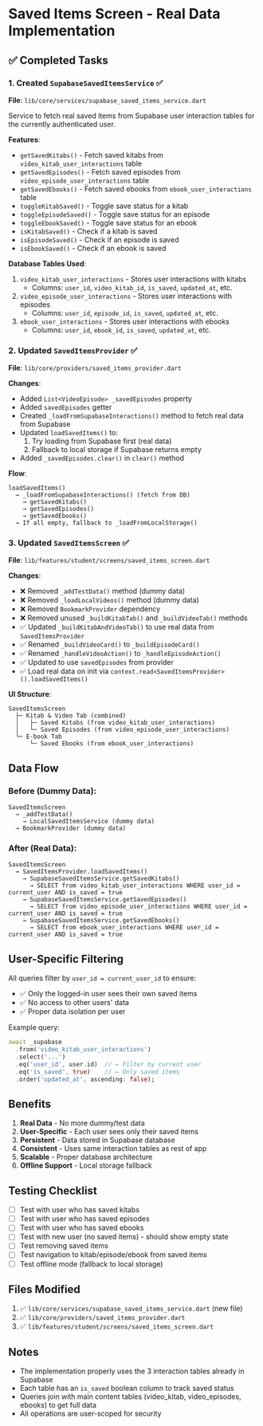 # Saved Items Screen - Real Data Implementation

## ✅ Completed Tasks

### 1. Created `SupabaseSavedItemsService` ✅
**File**: `lib/core/services/supabase_saved_items_service.dart`

Service to fetch real saved items from Supabase user interaction tables for the currently authenticated user.

**Features**:
- `getSavedKitabs()` - Fetch saved kitabs from `video_kitab_user_interactions` table
- `getSavedEpisodes()` - Fetch saved episodes from `video_episode_user_interactions` table
- `getSavedEbooks()` - Fetch saved ebooks from `ebook_user_interactions` table
- `toggleKitabSaved()` - Toggle save status for a kitab
- `toggleEpisodeSaved()` - Toggle save status for an episode
- `toggleEbookSaved()` - Toggle save status for an ebook
- `isKitabSaved()` - Check if a kitab is saved
- `isEpisodeSaved()` - Check if an episode is saved
- `isEbookSaved()` - Check if an ebook is saved

**Database Tables Used**:
1. `video_kitab_user_interactions` - Stores user interactions with kitabs
   - Columns: `user_id`, `video_kitab_id`, `is_saved`, `updated_at`, etc.
2. `video_episode_user_interactions` - Stores user interactions with episodes
   - Columns: `user_id`, `episode_id`, `is_saved`, `updated_at`, etc.
3. `ebook_user_interactions` - Stores user interactions with ebooks
   - Columns: `user_id`, `ebook_id`, `is_saved`, `updated_at`, etc.

### 2. Updated `SavedItemsProvider` ✅
**File**: `lib/core/providers/saved_items_provider.dart`

**Changes**:
- Added `List<VideoEpisode> _savedEpisodes` property
- Added `savedEpisodes` getter
- Created `_loadFromSupabaseInteractions()` method to fetch real data from Supabase
- Updated `loadSavedItems()` to:
  1. Try loading from Supabase first (real data)
  2. Fallback to local storage if Supabase returns empty
- Added `_savedEpisodes.clear()` in `clear()` method

**Flow**:
```
loadSavedItems()
  → _loadFromSupabaseInteractions() (fetch from DB)
    → getSavedKitabs()
    → getSavedEpisodes()
    → getSavedEbooks()
  → If all empty, fallback to _loadFromLocalStorage()
```

### 3. Updated `SavedItemsScreen` ✅
**File**: `lib/features/student/screens/saved_items_screen.dart`

**Changes**:
- ❌ Removed `_addTestData()` method (dummy data)
- ❌ Removed `_loadLocalVideos()` method (dummy data)
- ❌ Removed `BookmarkProvider` dependency
- ❌ Removed unused `_buildKitabTab()` and `_buildVideoTab()` methods
- ✅ Updated `_buildKitabAndVideoTab()` to use real data from `SavedItemsProvider`
- ✅ Renamed `_buildVideoCard()` to `_buildEpisodeCard()`
- ✅ Renamed `_handleVideoAction()` to `_handleEpisodeAction()`
- ✅ Updated to use `savedEpisodes` from provider
- ✅ Load real data on init via `context.read<SavedItemsProvider>().loadSavedItems()`

**UI Structure**:
```
SavedItemsScreen
  ├─ Kitab & Video Tab (combined)
  │   ├─ Saved Kitabs (from video_kitab_user_interactions)
  │   └─ Saved Episodes (from video_episode_user_interactions)
  └─ E-book Tab
      └─ Saved Ebooks (from ebook_user_interactions)
```

## Data Flow

### Before (Dummy Data):
```
SavedItemsScreen
  → _addTestData()
    → LocalSavedItemsService (dummy data)
  → BookmarkProvider (dummy data)
```

### After (Real Data):
```
SavedItemsScreen
  → SavedItemsProvider.loadSavedItems()
    → SupabaseSavedItemsService.getSavedKitabs()
      → SELECT from video_kitab_user_interactions WHERE user_id = current_user AND is_saved = true
    → SupabaseSavedItemsService.getSavedEpisodes()
      → SELECT from video_episode_user_interactions WHERE user_id = current_user AND is_saved = true
    → SupabaseSavedItemsService.getSavedEbooks()
      → SELECT from ebook_user_interactions WHERE user_id = current_user AND is_saved = true
```

## User-Specific Filtering

All queries filter by `user_id = current_user_id` to ensure:
- ✅ Only the logged-in user sees their own saved items
- ✅ No access to other users' data
- ✅ Proper data isolation per user

Example query:
```dart
await _supabase
  .from('video_kitab_user_interactions')
  .select('...')
  .eq('user_id', user.id)  // ← Filter by current user
  .eq('is_saved', true)    // ← Only saved items
  .order('updated_at', ascending: false);
```

## Benefits

1. **Real Data** - No more dummy/test data
2. **User-Specific** - Each user sees only their saved items
3. **Persistent** - Data stored in Supabase database
4. **Consistent** - Uses same interaction tables as rest of app
5. **Scalable** - Proper database architecture
6. **Offline Support** - Local storage fallback

## Testing Checklist

- [ ] Test with user who has saved kitabs
- [ ] Test with user who has saved episodes
- [ ] Test with user who has saved ebooks
- [ ] Test with new user (no saved items) - should show empty state
- [ ] Test removing saved items
- [ ] Test navigation to kitab/episode/ebook from saved items
- [ ] Test offline mode (fallback to local storage)

## Files Modified

1. ✅ `lib/core/services/supabase_saved_items_service.dart` (new file)
2. ✅ `lib/core/providers/saved_items_provider.dart`
3. ✅ `lib/features/student/screens/saved_items_screen.dart`

## Notes

- The implementation properly uses the 3 interaction tables already in Supabase
- Each table has an `is_saved` boolean column to track saved status
- Queries join with main content tables (video_kitab, video_episodes, ebooks) to get full data
- All operations are user-scoped for security
